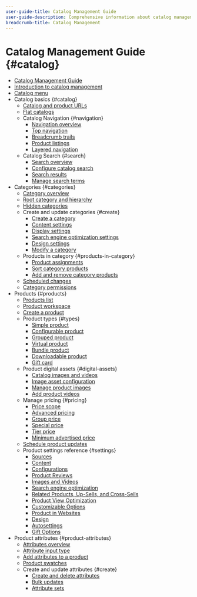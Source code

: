 ```yaml
---
user-guide-title: Catalog Management Guide
user-guide-description: Comprehensive information about catalog management features for Adobe Commerce and Magento Open Source administrators and eCommerce marketers.
breadcrumb-title: Catalog Management
---
```


# Catalog Management Guide {#catalog}

- [Catalog Management Guide](guide-overview.md)
- [Introduction to catalog management](introduction.md)
- [Catalog menu](catalog-menu.md)
- Catalog basics {#catalog}
  - [Catalog and product URLs](catalog-urls.md)
  - [Flat catalogs](catalog-flat.md)
  - Catalog Navigation {#navigation}
    - [Navigation overview](navigation.md)
    - [Top navigation](navigation-top.md)
    - [Breadcrumb trails](navigation-breadcrumb-trail.md)
    - [Product listings](navigation-product-listings.md)
    - [Layered navigation](navigation-layered.md)
  - Catalog Search {#search}
    - [Search overview](search.md)
    - [Configure catalog search](search-configuration.md)
    - [Search results](search-results.md)
    - [Manage search terms](search-terms.md)
- Categories {#categories}
  - [Category overview](categories.md)
  - [Root category and hierarchy](category-root.md)
  - [Hidden categories](category-hidden.md)
  - Create and update categories {#create}
    - [Create a category](category-create.md)
    - [Content settings](categories-content-settings.md)
    - [Display settings](categories-display-settings.md)
    - [Search engine optimization settings](categories-search-engine-optimization.md)
    - [Design settings](categories-custom-design.md)
    - [Modify a category](category-modify.md)
  - Products in category {#products-in-category}
    - [Product assignments](categories-category-products.md)
    - [Sort category products](category-products-sort.md)
    - [Add and remove category products](category-products-add.md)
  - [Scheduled changes](category-scheduled-changes.md)
  - [Category permissions](category-permissions.md)
- Products {#products}
  - [Products list](products-list.md)
  - [Product workspace](product-workspace.md)
  - [Create a product](product-create.md)
  - Product types {#types}
    - [Simple product](product-create-simple.md)
    - [Configurable product](product-create-configurable.md)
    - [Grouped product](product-create-grouped.md)
    - [Virtual product](product-create-virtual.md)
    - [Bundle product](product-create-bundle.md)
    - [Downloadable product](product-create-downloadable.md)
    - [Gift card](assets/product-gift-card-create.png)
  - Product digital assets {#digital-assets}
    - [Catalog images and videos](catalog-images-video.md)
    - [Image asset configuration](product-image-config.md)
    - [Manage product images](product-image.md)
    - [Add product videos](product-video.md)
  - Manage pricing {#pricing}
    - [Price scope](catalog-price-scope.md)
    - [Advanced pricing](pricing-advanced.md)
    - [Group price](product-price-group.md)
    - [Special price](product-price-special.md)
    - [Tier price](product-price-tier.md)
    - [Minimum advertised price](product-price-minimum-advertised.md)
  - [Schedule product updates](product-scheduled-changes.md)
  - Product settings reference {#settings}
    - [Sources](sources.md)
    - [Content](product-content.md)
    - [Configurations](product-configurations.md)
    - [Product Reviews](settings-advanced-product-reviews.md)
    - [Images and Videos](product-images-and-video.md)
    - [Search engine optimization](product-search-engine-optimization.md)
    - [Related Products, Up-Sells, and Cross-Sells](related-products-up-sells-cross-sells.md)
    - [Product View Optimization](product-view-optimization.md)
    - [Customizable Options](settings-advanced-custom-options.md)
    - [Product in Websites](settings-basic-websites.md)
    - [Design](settings-advanced-design.md)
    - [Autosettings](product-autosettings.md)
    - [Gift Options](product-gift-options.md)
- Product attributes {#product-attributes}
  - [Attributes overview](product-attributes.md)
  - [Attribute input type](attributes-input-type.md)
  - [Add attributes to a product](product-attributes-add.md)
  - [Product swatches](swatches.md)
  - Create and update attributes {#create}
    - [Create and delete attributes](attribute-product-create.md)
    - [Bulk updates](bulk-product-attribute-update.md)
    - [Attribute sets](attribute-sets.md)

